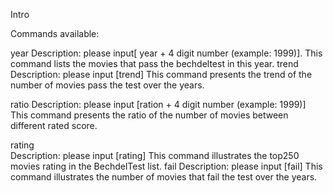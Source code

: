 Intro

Commands available:

year
	Description: please input[ year + 4 digit number (example: 1999)]. 
	This command lists the movies that pass the bechdeltest in this year.
trend
	Description: please input [trend]
	This command presents the trend of the number of movies pass the test over the years.

ratio
	Description: please input [ration + 4 digit number (example: 1999)] 
	This command presents the ratio of the number of movies between different rated score.

rating	
	Description: please input [rating]
	This command illustrates the top250 movies rating in the BechdelTest list.
fail
	Description: please input [fail]
	This command illustrates the number of movies that fail the test over the years.
